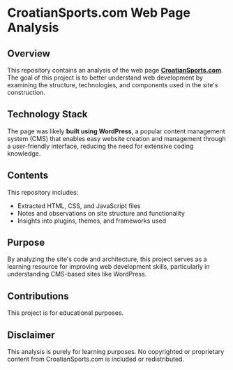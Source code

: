 # CroatianSports.com Web Page Analysis  

## Overview  
This repository contains an analysis of the web page **[CroatianSports.com](https://croatiansports.com/)**. The goal of this project is to better understand web development by examining the structure, technologies, and components used in the site's construction.  

## Technology Stack  
The page was likely **built using WordPress**, a popular content management system (CMS) that enables easy website creation and management through a user-friendly interface, reducing the need for extensive coding knowledge.  

## Contents  
This repository includes:  
- Extracted HTML, CSS, and JavaScript files  
- Notes and observations on site structure and functionality  
- Insights into plugins, themes, and frameworks used  

## Purpose  
By analyzing the site's code and architecture, this project serves as a learning resource for improving web development skills, particularly in understanding CMS-based sites like WordPress.  

## Contributions  
This project is for educational purposes.

## Disclaimer  
This analysis is purely for learning purposes. No copyrighted or proprietary content from CroatianSports.com is included or redistributed.  
